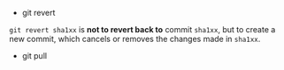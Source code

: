 
* git revert

`git revert sha1xx` is **not to revert back to** commit `sha1xx`, but to create a new commit, which cancels or removes the changes made in `sha1xx`.

* git pull
